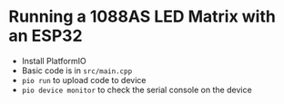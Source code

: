 # Running a 1088AS LED Matrix with an ESP32
* Install PlatformIO
* Basic code is in `src/main.cpp`
* `pio run` to upload code to device
* `pio device monitor` to check the serial console on the device
